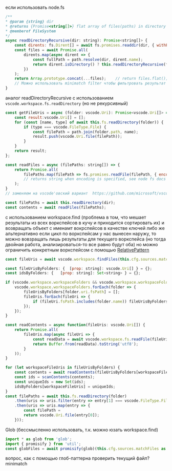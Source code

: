 если использовать node.fs

```js
/**
* @param {string} dir
* @returns {Promise<string[]>} flat array of files(paths) in directory (including nested)
* @memberof FileSystem
*/
async readDirectoryRecursive(dir: string): Promise<string[]> {
	const dirents: fs.Dirent[] = await fs.promises.readdir(dir, { withFileTypes: true });
	const files = await Promise.all(
		dirents.map(async dirent => {
			const fullPath = path.resolve(dir, dirent.name);
			return dirent.isDirectory() ? this.readDirectoryRecursive(fullPath) : fullPath;
		})
	);
	return Array.prototype.concat(...files);	// return files.flat();
	// Можно использовать minimatch filter чтобы фильтровать результат через glob например https://github.com/isaacs/minimatch#minimatchfilterpattern-options
}
```

аналог readDirectoryRecursive с использованием `vscode.workspace.fs.readDirectory` (но не рекурсивный)

```js
const getFileUris = async (folder: vscode.Uri): Promise<vscode.Uri[]> => {
	const result:vscode.Uri[] = [];
	for (const [name, type] of await this.fs.readDirectory(folder)) {
		if (type === vscode.FileType.File) {
			const filePath = path.join(folder.path, name);
			result.push(vscode.Uri.file(filePath));
		}
	}
	return result;
};

```
```js
const readFiles = async (filePaths: string[]) => {
	return Promise.all(
		filePaths.map(filePath => fs.promises.readFile(filePath, { encoding: 'utf-8' }) as Promise<string>)
		// returns string when encoding is specified, see node fs docs
	);
}
// заменяем на vscode'овский вариант  https://github.com/microsoft/vscode-extension-samples/blob/master/fsconsumer-sample/src/extension.ts

const filePaths = await this.readDirectory(dir);
const contents = await readFiles(filePaths);
```

с использованием workspace.find
(проблема в том, что мешает результаты из всех воркспейсов в кучу и приходится сортировать их) и возвращать объект с именамт вокрспейсов в качестве ключей
либо же альтернативно если цикл по воркспейсам у нас вынесен наружу, то можно вовзращать лишь результаты для текущего воркспейса (но тогда двойная работа, анализироваться-то все равно будут оба)
но можно ограничить конкретным воркспейсом с помощью [RelativePattern](https://code.visualstudio.com/api/references/vscode-api#RelativePattern)

```js
const fileUris = await vscode.workspace.findFiles(this.cfg.sources.matchFiles, this.cfg.sources.excludeFiles);

const fileUrisByFolders: {	[prop: string]: vscode.Uri[] } = {};
const idsByFolders: {	[prop: string]: Set<string> } = {};

if (vscode.workspace.workspaceFolders && vscode.workspace.workspaceFolders.length > 0) {
	vscode.workspace.workspaceFolders.forEach(folder => {
		fileUrisByFolders[folder.uri.fsPath] = [];
		fileUris.forEach(fileUri => {
			if (fileUri.fsPath.includes(folder.name)) fileUrisByFolders[folder.uri.fsPath].push(fileUri);
		});
	});
}

const readContents = async function(fileUris: vscode.Uri[]) {
	return Promise.all(
		fileUris.map(async fileUri => {
			const readData = await vscode.workspace.fs.readFile(fileUri);
			return Buffer.from(readData).toString('utf8');
		}
	));
}

for (let workspaceFileUris in fileUrisByFolders) {
	const contents = await readContents(fileUrisByFolders[workspaceFileUris]);
	const ids = scanContents(contents);
	const uniqueIds = new Set(ids);
	idsByFolders[workspaceFileUris] = uniqueIds;
}
const filePaths = await this.fs.readDirectory(folder)
	.then(uris => uris.filter(entry => entry[1] === vscode.FileType.File))
	.then(uris => uris.map(entry => {
		const filePath =
		return vscode.Uri.file(entry[0]);
	}));

```

Glob (бессмысленно использовать, т.к. можно юзать workspace.find)
```js
import * as glob from 'glob';
import { promisify } from 'util';
const globFiles = await promisify(glob)(this.cfg.sources.matchFiles as string);
```

вопрос, как с помощью глоб-паттерна проверить текущий файл? minimatch

<!-- либо https://code.visualstudio.com/api/references/vscode-api#DocumentFilter - используется с DocumentSelector, который используется с language (те. при задании всяких штук для конкретного языка) - т.е. нам не подходит -->
